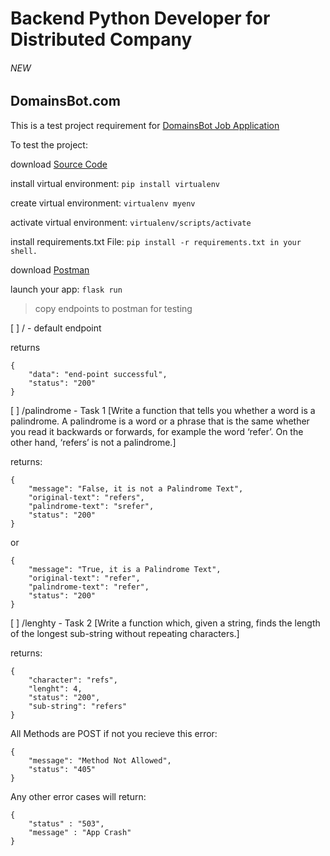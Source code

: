 # Backend Python Developer for Distributed Company 
###### NEW
## DomainsBot.com

 This is a test project requirement for [DomainsBot Job Application](https://www.python.org/jobs/6640/)

To test the project:

download [Source Code](https://github.com/holy0spirit/DomainsBotTestProject.git)

install virtual environment: ```pip install virtualenv```

create virtual environment: ```virtualenv myenv```

activate virtual environment: ```virtualenv/scripts/activate```

install requirements.txt File: ```pip install -r requirements.txt in your shell.```

download [Postman](https://www.postman.com/)

launch your app: ```flask run```

> copy endpoints to postman for testing

 [ ] / - default endpoint

returns
```
{
    "data": "end-point successful",
    "status": "200"
}
```

[ ] /palindrome - Task 1 [Write a function that tells you whether a word is a palindrome. A palindrome is a word or a phrase that is the same whether you read it backwards or forwards, for example the word ‘refer’. On the other hand, ‘refers’ is not a palindrome.]

returns:
```
{
    "message": "False, it is not a Palindrome Text",
    "original-text": "refers",
    "palindrome-text": "srefer",
    "status": "200"
}
```
or
```
{
    "message": "True, it is a Palindrome Text",
    "original-text": "refer",
    "palindrome-text": "refer",
    "status": "200"
}
```

[ ] /lenghty - Task 2 [Write a function which, given a string, finds the length of the longest sub-string without repeating characters.]

returns:

```
{
    "character": "refs",
    "lenght": 4,
    "status": "200",
    "sub-string": "refers"
}
```

All Methods are POST if not you recieve this error:
```
{
    "message": "Method Not Allowed",
    "status": "405"
}
```
Any other error cases will return:
```
{
    "status" : "503", 
    "message" : "App Crash"
}
```
